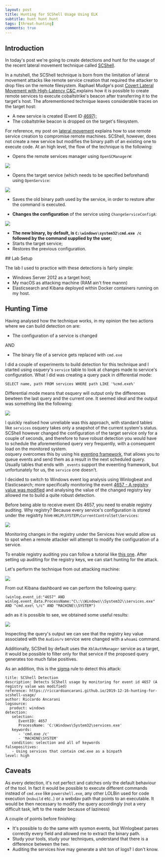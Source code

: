 ```yaml
---
layout: post
title: Hunting for SCShell Usage Using ELK
subtitle: hunt hunt hunt
tags: [threat-hunting]
comments: true
---
```


## Introduction
In today's post we're going to create detections and hunt for the usage of the recent lateral movement technique called [SCShell](https://github.com/Mr-Un1k0d3r/SCShell).

In a nutshell, the SCShell technique is born from the limitation of lateral movement attacks like remote service creation that required the attacker to drop files on the remote filesystem. Raphael Mudge's post [Covert Lateral Movement with High-Latency C&C ](https://blog.cobaltstrike.com/2014/04/30/lateral-movement-with-high-latency-cc/) explains how it is possible to create remote services to execute cobaltstrike's beacon after transferring it to the target's host.
The aforementioned technique leaves considerable traces on the target host:

* A new service is created (Event ID [4697](https://www.ultimatewindowssecurity.com/securitylog/encyclopedia/event.aspx?eventID=4697));
* The cobaltstrike beacon is dropped on the target's filesystem.

For reference, my post on [lateral movement](https://riccardoancarani.github.io//assets/2019-10-04-lateral-movement-megaprimer/#remote-service-creation) explains how to use remote service creation to compromise remote machines.
SCShell, however, does not create a new service but modifies the binary path of an existing one to execute code.
At an high level, the flow of the technique is the following:

* Opens the remote services manager using `OpenSCManagerW`:

![](f7a6acbd9bfc261f5abae714e4f939d7.png)

* Opens the target service (which needs to be specified beforehand) using `OpenService`:

![](a3b14f231edf1a6c13a4c5c1c05c62e9.png)

* Saves the old binary path used by the service, in order to restore after the command is executed.

* **Changes the configuration** of the service using `ChangeServiceConfigA`:

![](c672b4d419c5bd03073cae9184e74451.png)

* **The new binary, by default, is `C:\windows\system32\cmd.exe /c` followed by the command supplied by the user;**
* Starts the target service;
* Restores the previous configuration.

## Lab Setup

The lab I used to practice with these detections is fairly simple:
* Windows Server 2012 as a target host;
* My macOS as attacking machine (RAM ain't free mannn)
* Elasticsearch and Kibana deployed within Docker containers running on my host.

## Hunting Time

Having analysed how the technique works, in my opinion the two actions where we can build detection on are:

* The configuration of a service is changed

AND

* The binary file of a service gets replaced with `cmd.exe`

I did a couple of experiments to build detection for this technique and I started using osquery's `service` table to look at changes made to service's configuration. What I did was creating a query pack in differential mode:

```
SELECT name, path FROM services WHERE path LIKE '%cmd.exe%'
```

Differential mode means that osquery will output only the differences bewteen the last query and the current one. It seemed ideal and the output was something like the following:

![](e33194fa150c2c01424d0ac0823ecd28.png)

I quickly realised how unreliable was this approach, with standard tables like `services` osquery takes only a snapshot of the current system's status. SCShell however changed the configuration of the target service only for a couple of seconds, and therefore to have robust detection you would have to schedule the aforementioned query very frequently, with a consequent load on the monitored system.  
osquery overcomes this by using his [eventing framework](https://osquery.readthedocs.io/en/stable/development/pubsub-framework/), that allows you to queue events and send them as a result in the next scheduled query. Usually tables that ends with `_events` support the eveenting framework, but unfortunately for us, the `service` one doesn't.

I decided to switch to Windows event log analysis using Winlogbeat and Elasticsearch; more specifically monitoring the event [4657 - A registry value was modified](https://docs.microsoft.com/en-us/windows/security/threat-protection/auditing/event-4657) and analysing the value of the changed registry key allowed me to build a quite robust detection.

Before being able to receive event IDs 4657, you need to enable registry auditing. Why registry? Because every service's configuration is stored under the registrty hive `HKLM\SYSTEM\CurrentControlSet\Services`:

![](d48e0f4b11ff919fee19846e430903cb.png)

Monitoring changes in the registry under the Services hive would allow us to spot when a remote attacker will attempt to modify the configuration of a service.

To enable registry auditing you can follow a tutorial like [this one](http://kb.gfi.com/articles/SkyNet_Article/KBID002902).
After setting up auditing for the registry keys, we can start hunting for the attack.

Let's perform the technique from out attacking machine:

![](278e7f4f8ec3016bb95f71b9816e6877.png)

From out Kibana dashboard we can perform the following query:

```
(winlog.event_id:"4657" AND winlog.event_data.ProcessName:"C\:\\Windows\\System32\\services.exe" AND "cmd.exe\ \/c" AND "MACHINE\\SYSTEM")
```

adn as it is possible to see, we obtained some useful results:

![](daaed4ae545a5651a46ad678c45037d1.png)

Inspecting the query's output we can see that the registry key value associated with the `Audiosrv` service were changed with a `whoami` command.

Additionally, SCShell by default uses the `XblAuthManager` service as a target, it would be possible to filter only for that service if the proposed query generates too much false positives.

As an addition, this is the [sigma](https://github.com/Neo23x0/sigma) rule to detect this attack:

```
title: SCShell Detection
description: Detects SCShell usage by monitoring for event id 4657 (A registry value was modified)
reference: https://riccardoancarani.github.io/2019-12-16-hunting-for-scshell-usage/
author: Riccardo Ancarani
logsource:
  product: windows
detection:
   selection:
      EventID: 4657
      ProcessName: 'C:\Windows\System32\services.exe'
   keywords:
      - 'cmd.exe /c'
      - 'MACHINE\SYSTEM'
   condition: selection and all of keywords
falsepositives:
   - Using services that contain cmd.exe as a binpath
level: high
```

## Caveats

As every detection, it's not perfect and catches only the default behaviour of the tool. In fact it would be possible to execute different commands instead of `cmd.exe` like `powershell.exe`, any other LOLBin used for code execution (`msbuild` etc..) or a webdav path that points to an executable. It would be then necessary to modify the query accordingly (not a very difficult task, left to the reader because of laziness)

A couple of points before finishing:

* It's possible to do the same with sysmon events, but Winlogbeat parses correctly every field and allowed me to extract the binary path.
* Study your tools, study your techniques, understand that there is a difference between the two.
* Auditing the services hive may generate a shit ton of logs? I don't know.
